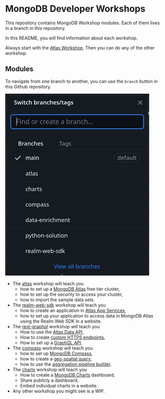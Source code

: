 # MongoDB Developer Workshops

This repository contains MongoDB Workshop modules. Each of them lives in a branch in this repository.

In this README, you will find information about each workshop.

Always start with the [Atlas Workshop](https://github.com/mongodb-developer/workshop/tree/atlas). Then you can do any of the other workshop.

## Modules

To navigate from one branch to another, you can use the `branch` button in this Github repository.

![Github branch navigation](images/branches.png)

- The [atlas](https://github.com/mongodb-developer/workshop/tree/atlas) workshop will teach you
  - how to set up a [MongoDB Atlas](https://www.mongodb.com/cloud/atlas/) free tier cluster,
  - how to set up the security to access your cluster,
  - how to import the sample data sets.
- The [realm-web-sdk](https://github.com/mongodb-developer/workshop/tree/realm-web-sdk) workshop will teach you
  - how to create an application in [Atlas App Services](https://www.mongodb.com/docs/atlas/app-services/),
  - how to set up your application to access data in MongoDB Atlas using the Realm Web SDK in a website.
- The [rest-graphql](https://github.com/mongodb-developer/workshop/tree/rest-graphql) workshop will teach you
  - How to use the [Atlas Data API](https://www.mongodb.com/docs/atlas/api/data-api/),
  - How to create [custom HTTPS endpoints](https://www.mongodb.com/docs/atlas/app-services/data-api/custom-endpoints/),
  - How to set up a [GraphQL API](https://www.mongodb.com/docs/atlas/app-services/graphql/).
- The [compass](https://github.com/mongodb-developer/workshop/tree/compass) workshop will teach you
  - how to set up [MongoDB Compass](https://www.mongodb.com/docs/compass/current/),
  - how to create a [geo-spatial query](https://www.mongodb.com/docs/manual/geospatial-queries/),
  - how to use the [aggregation pipeline builder](https://www.mongodb.com/docs/compass/current/aggregation-pipeline-builder/).
- The [charts](https://github.com/mongodb-developer/workshop/tree/charts) workshop will teach you
  - How to create a [MongoDB Charts](https://www.mongodb.com/products/charts) dashboard,
  - Share publicly a dashboard,
  - Embed individual charts in a website.
- Any other workshop you might see is a WIP.
